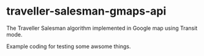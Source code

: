 # traveller-salesman-gmaps-api
The Traveller Salesman algorithm implemented in Google map using Transit mode.

Example coding for testing some awsome things.
